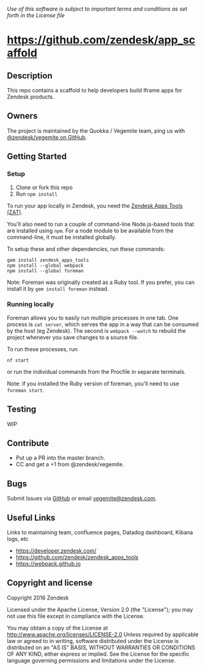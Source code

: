 *Use of this software is subject to important terms and conditions as set forth in the License file*

# https://github.com/zendesk/app_scaffold

## Description
This repo contains a scaffold to help developers build Iframe apps for Zendesk products.

## Owners
The project is maintained by the Quokka / Vegemite team, ping us with [@zendesk/vegemite on GitHub](https://github.com/orgs/zendesk/teams/vegemite).

## Getting Started

### Setup
1. Clone or fork this repo
2. Run `npm install`

To run your app locally in Zendesk, you need the [Zendesk Apps Tools (ZAT)](https://github.com/zendesk/zendesk_apps_tools).

You'll also need to run a couple of command-line Node.js-based tools that are installed using `npm`. For a node module to be available from the command-line, it must be installed globally.

To setup these and other dependencies, run these commands:

```
gem install zendesk_apps_tools
npm install --global webpack
npm install --global foreman
```

Note: Foreman was originally created as a Ruby tool. If you prefer, you can install it by `gem install foreman` instead.

### Running locally

Foreman allows you to easily run multiple processes in one tab. One process is `zat server`, which serves the app in a way that can be consumed by the host (eg Zendesk). The second is `webpack --watch` to rebuild the project whenever you save changes to a source file.

To run these processes, run

```
nf start
```

or run the individual commands from the Procfile in separate terminals.

Note: if you installed the Ruby version of foreman, you'll need to use `foreman start`.

## Testing
WIP

## Contribute
* Put up a PR into the master branch.
* CC and get a +1 from @zendesk/vegemite.

## Bugs
Submit Issues via [GitHub](https://github.com/zendesk/app_scaffold/issues/new) or email vegemite@zendesk.com.

## Useful Links
Links to maintaining team, confluence pages, Datadog dashboard, Kibana logs, etc
- https://developer.zendesk.com/
- https://github.com/zendesk/zendesk_apps_tools
- https://webpack.github.io

## Copyright and license
Copyright 2016 Zendesk

Licensed under the Apache License, Version 2.0 (the "License"); you may not use this file except in compliance with the License.

You may obtain a copy of the License at
http://www.apache.org/licenses/LICENSE-2.0
Unless required by applicable law or agreed to in writing, software distributed under the License is distributed on an "AS IS" BASIS, WITHOUT WARRANTIES OR CONDITIONS OF ANY KIND, either express or implied. See the License for the specific language governing permissions and limitations under the License.
